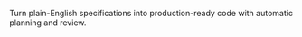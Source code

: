 <!-- Source: https://docs.factory.ai/cli/user-guides/specification-mode -->

Turn plain-English specifications into production-ready code with automatic planning and review.
